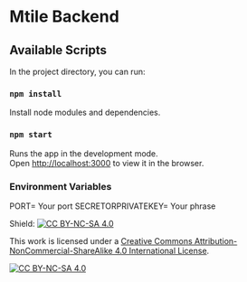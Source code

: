 # Mtile Backend

## Available Scripts

In the project directory, you can run:

### `npm install`

Install node modules and dependencies.

### `npm start`

Runs the app in the development mode.\
Open [http://localhost:3000](http://localhost:3000) to view it in the browser.

### Environment Variables

PORT= Your port
SECRETORPRIVATEKEY= Your phrase

Shield: [![CC BY-NC-SA 4.0][cc-by-nc-sa-shield]][cc-by-nc-sa]

This work is licensed under a
[Creative Commons Attribution-NonCommercial-ShareAlike 4.0 International License][cc-by-nc-sa].

[![CC BY-NC-SA 4.0][cc-by-nc-sa-image]][cc-by-nc-sa]

[cc-by-nc-sa]: http://creativecommons.org/licenses/by-nc-sa/4.0/
[cc-by-nc-sa-image]: https://licensebuttons.net/l/by-nc-sa/4.0/88x31.png
[cc-by-nc-sa-shield]: https://img.shields.io/badge/License-CC%20BY--NC--SA%204.0-lightgrey.svg


